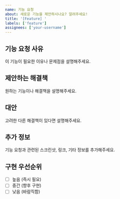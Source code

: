 ```yaml
---
name: 기능 요청
about: 새로운 기능을 제안하시나요? 알려주세요!
title: '[Feature] '
labels: ['feature']
assignees: ['your-username']
---
```


## 기능 요청 사유
이 기능이 필요한 이유나 문제점을 설명해주세요.

## 제안하는 해결책
원하는 기능이나 해결책을 설명해주세요.

## 대안
고려한 다른 해결책이 있다면 설명해주세요.

## 추가 정보
기능 요청과 관련된 스크린샷, 링크, 기타 정보를 추가해주세요.

## 구현 우선순위
- [ ] 높음 (즉시 필요)
- [ ] 중간 (향후 구현)
- [ ] 낮음 (바람직함)
